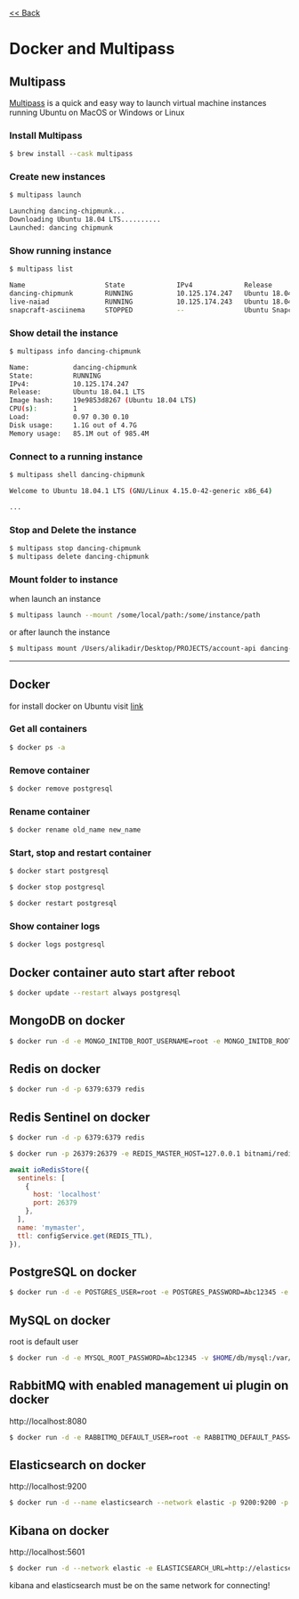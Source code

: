 [<< Back](README.md)

# Docker and Multipass

## Multipass

[Multipass](https://multipass.run) is a quick and easy way to launch virtual machine instances running Ubuntu on MacOS or Windows or Linux

### Install Multipass
```bash
$ brew install --cask multipass
```
### Create new instances
```bash
$ multipass launch 

Launching dancing-chipmunk...
Downloading Ubuntu 18.04 LTS..........
Launched: dancing chipmunk
```
### Show running instance
```bash
$ multipass list

Name                    State             IPv4             Release
dancing-chipmunk        RUNNING           10.125.174.247   Ubuntu 18.04 LTS
live-naiad              RUNNING           10.125.174.243   Ubuntu 18.04 LTS
snapcraft-asciinema     STOPPED           --               Ubuntu Snapcraft builder for Core 18
```

### Show detail the instance
```bash
$ multipass info dancing-chipmunk

Name:           dancing-chipmunk
State:          RUNNING
IPv4:           10.125.174.247
Release:        Ubuntu 18.04.1 LTS
Image hash:     19e9853d8267 (Ubuntu 18.04 LTS)
CPU(s):         1
Load:           0.97 0.30 0.10
Disk usage:     1.1G out of 4.7G
Memory usage:   85.1M out of 985.4M
```

### Connect to a running instance
```bash
$ multipass shell dancing-chipmunk

Welcome to Ubuntu 18.04.1 LTS (GNU/Linux 4.15.0-42-generic x86_64)

...
```

### Stop and Delete the instance
```bash
$ multipass stop dancing-chipmunk
$ multipass delete dancing-chipmunk
```

### Mount folder to instance

when launch an instance
```bash
$ multipass launch --mount /some/local/path:/some/instance/path
```
or 
after launch the instance
```bash
$ multipass mount /Users/alikadir/Desktop/PROJECTS/account-api dancing-chipmunk:/var/my-project
```


------

## Docker
for install docker on Ubuntu visit [link](https://docs.docker.com/engine/install/ubuntu/) 

### Get all containers

```bash
$ docker ps -a
```

### Remove container

```bash
$ docker remove postgresql
```

### Rename container

```bash
$ docker rename old_name new_name
```

### Start, stop and restart container

```bash
$ docker start postgresql
```

```bash
$ docker stop postgresql
```

```bash
$ docker restart postgresql
```

### Show container logs

```bash
$ docker logs postgresql
```

## Docker container auto start after reboot

```bash
$ docker update --restart always postgresql 
```

## MongoDB on docker
```bash
$ docker run -d -e MONGO_INITDB_ROOT_USERNAME=root -e MONGO_INITDB_ROOT_PASSWORD=Abc12345 -p 27017:27017 -v $HOME/db/mongodb:/data/db mongo
```

## Redis on docker
```bash
$ docker run -d -p 6379:6379 redis
```

## Redis Sentinel on docker
```bash
$ docker run -d -p 6379:6379 redis
```
```bash
$ docker run -p 26379:26379 -e REDIS_MASTER_HOST=127.0.0.1 bitnami/redis-sentinel
```
```js
await ioRedisStore({
  sentinels: [
    {
      host: 'localhost'
      port: 26379
    },
  ],
  name: 'mymaster',
  ttl: configService.get(REDIS_TTL),
}),
```

## PostgreSQL on docker

```bash
$ docker run -d -e POSTGRES_USER=root -e POSTGRES_PASSWORD=Abc12345 -e PGDATA=/var/lib/postgresql/data/pgdata -p 5432:5432 -v $HOME/db/postgresql:/var/lib/postgresql/data postgres
```

## MySQL on docker
root is default user
```bash
$ docker run -d -e MYSQL_ROOT_PASSWORD=Abc12345 -v $HOME/db/mysql:/var/lib/mysql -p 3306:3306 mysql
```
## RabbitMQ with enabled management ui plugin on docker
http://localhost:8080
```bash
$ docker run -d -e RABBITMQ_DEFAULT_USER=root -e RABBITMQ_DEFAULT_PASS=Abc12345 -p 8080:15672 -p 5672:5672 rabbitmq:3-management
```


## Elasticsearch on docker
http://localhost:9200
```bash
$ docker run -d --name elasticsearch --network elastic -p 9200:9200 -p 9300:9300 -e "xpack.security.enabled=false" -e "discovery.type=single-node" docker.elastic.co/elasticsearch/elasticsearch:8.4.1
```

## Kibana on docker
http://localhost:5601
```bash
$ docker run -d --network elastic -e ELASTICSEARCH_URL=http://elasticsearch:9200 -p 5601:5601 kibana:8.4.2
```

kibana and elasticsearch must be on the same network for connecting!

